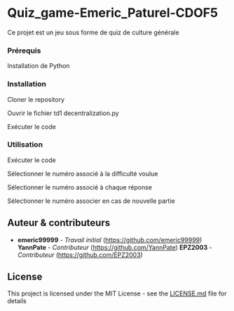 # Quiz_game-Emeric_Paturel-CDOF5

Ce projet est un jeu sous forme de quiz de culture générale 


### Prérequis

Installation de Python

### Installation

Cloner le repository 

Ouvrir le fichier td1 decentralization.py 

Exécuter le code

### Utilisation 

Exécuter le code 

Sélectionner le numéro associé à la difficulté voulue 

Sélectionner le numéro associé à chaque réponse 

Sélectionner le numéro associer en cas de nouvelle partie

## Auteur & contributeurs

* **emeric99999** - *Travail initial* (https://github.com/emeric99999)
  **YannPate** - *Contributeur* (https://github.com/YannPate)
  **EPZ2003** - *Contributeur* (https://github.com/EPZ2003)


## License

This project is licensed under the MIT License - see the [LICENSE.md](LICENSE.md) file for details
